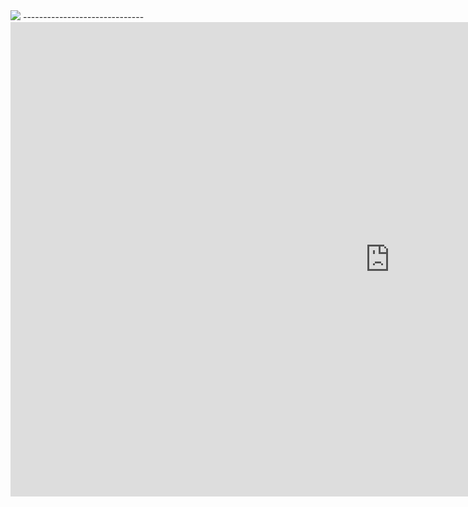 <img src="https://github.com/DvGt-dev/Web_site_3D_anime_By_DV/blob/main/static/Capture%20d'%C3%A9cran%202024-06-26%20011549.png" />
------------------------------


<iframe width="1214" height="759" src="https://www.youtube.com/embed/TE3y-IoAw5I" title="github _DvGt dev_ Web site 3D anime By DV" frameborder="0" allow="accelerometer; autoplay; clipboard-write; encrypted-media; gyroscope; picture-in-picture; web-share" referrerpolicy="strict-origin-when-cross-origin" allowfullscreen></iframe>


